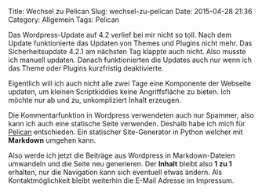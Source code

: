 Title: Wechsel zu Pelican
Slug: wechsel-zu-pelican
Date: 2015-04-28 21:36
Category: Allgemein
Tags: Pelican

Das Wordpress-Update auf 4.2 verlief bei mir nicht so toll. Nach dem Update funktionierte das Updaten von Themes und Plugins nicht mehr. Das Sicherheitsupdate 4.2.1 am nächsten Tag klappte auch nicht. Also musste ich manuell updaten.
Danach funktionierten die Updates auch nur wenn ich das Theme oder Plugins kurzfristig deaktivierte.

Eigentlich will ich auch nicht alle zwei Tage eine Komponente der Webseite updaten, um kleinen Scriptkiddies keine Angriffsfläche zu bieten. Ich möchte nur ab und zu, unkompliziert Inhalt erzeugen.

Die Kommentarfunktion in Wordpress verwendeten auch nur Spammer, also kann ich auch eine statische Seite verwenden. Deshalb habe ich mich für [Pelican](http://blog.getpelican.com/) entschieden. Ein statischer Site-Generator in Python welcher mit **Markdown** umgehen kann.

Also werde ich jetzt die Beiträge aus Wordpress in Markdown-Dateien umwandeln und die Seite neu generieren. Der **Inhalt** bleibt also **1 zu 1** erhalten, nur die Navigation kann sich eventuell etwas ändern. Als Kontaktmöglichkeit bleibt weiterhin die E-Mail Adresse im Impressum.